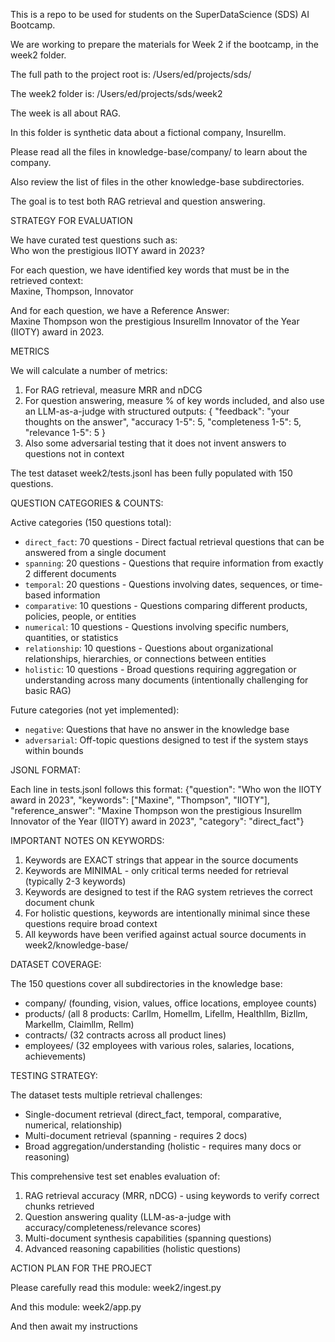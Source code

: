 This is a repo to be used for students on the SuperDataScience (SDS) AI Bootcamp.

We are working to prepare the materials for Week 2 if the bootcamp, in the week2 folder.

The full path to the project root is:
/Users/ed/projects/sds/

The week2 folder is:
/Users/ed/projects/sds/week2

The week is all about RAG.

In this folder is synthetic data about a fictional company, Insurellm.

Please read all the files in knowledge-base/company/ to learn about the company.

Also review the list of files in the other knowledge-base subdirectories.

The goal is to test both RAG retrieval and question answering.

STRATEGY FOR EVALUATION

We have curated test questions such as:  
Who won the prestigious IIOTY award in 2023?

For each question, we have identified key words that must be in the retrieved context:  
Maxine, Thompson, Innovator

And for each question, we have a Reference Answer:  
Maxine Thompson won the prestigious Insurellm Innovator of the Year (IIOTY) award in 2023.

METRICS

We will calculate a number of metrics:

1. For RAG retrieval, measure MRR and nDCG
2. For question answering, measure % of key words included, and also use an LLM-as-a-judge with structured outputs:
{
    "feedback": "your thoughts on the answer",
    "accuracy 1-5": 5,
    "completeness 1-5": 5,
    "relevance 1-5": 5
}
3. Also some adversarial testing that it does not invent answers to questions not in context

The test dataset week2/tests.jsonl has been fully populated with 150 questions.

QUESTION CATEGORIES & COUNTS:

Active categories (150 questions total):
- `direct_fact`: 70 questions - Direct factual retrieval questions that can be answered from a single document
- `spanning`: 20 questions - Questions that require information from exactly 2 different documents
- `temporal`: 20 questions - Questions involving dates, sequences, or time-based information
- `comparative`: 10 questions - Questions comparing different products, policies, people, or entities
- `numerical`: 10 questions - Questions involving specific numbers, quantities, or statistics
- `relationship`: 10 questions - Questions about organizational relationships, hierarchies, or connections between entities
- `holistic`: 10 questions - Broad questions requiring aggregation or understanding across many documents (intentionally challenging for basic RAG)

Future categories (not yet implemented):
- `negative`: Questions that have no answer in the knowledge base
- `adversarial`: Off-topic questions designed to test if the system stays within bounds

JSONL FORMAT:

Each line in tests.jsonl follows this format:
{"question": "Who won the IIOTY award in 2023", "keywords": ["Maxine", "Thompson", "IIOTY"], "reference_answer": "Maxine Thompson won the prestigious Insurellm Innovator of the Year (IIOTY) award in 2023", "category": "direct_fact"}

IMPORTANT NOTES ON KEYWORDS:

1. Keywords are EXACT strings that appear in the source documents
2. Keywords are MINIMAL - only critical terms needed for retrieval (typically 2-3 keywords)
3. Keywords are designed to test if the RAG system retrieves the correct document chunk
4. For holistic questions, keywords are intentionally minimal since these questions require broad context
5. All keywords have been verified against actual source documents in week2/knowledge-base/

DATASET COVERAGE:

The 150 questions cover all subdirectories in the knowledge base:
- company/ (founding, vision, values, office locations, employee counts)
- products/ (all 8 products: Carllm, Homellm, Lifellm, Healthllm, Bizllm, Markellm, Claimllm, Rellm)
- contracts/ (32 contracts across all product lines)
- employees/ (32 employees with various roles, salaries, locations, achievements)

TESTING STRATEGY:

The dataset tests multiple retrieval challenges:
- Single-document retrieval (direct_fact, temporal, comparative, numerical, relationship)
- Multi-document retrieval (spanning - requires 2 docs)
- Broad aggregation/understanding (holistic - requires many docs or reasoning)

This comprehensive test set enables evaluation of:
1. RAG retrieval accuracy (MRR, nDCG) - using keywords to verify correct chunks retrieved
2. Question answering quality (LLM-as-a-judge with accuracy/completeness/relevance scores)
3. Multi-document synthesis capabilities (spanning questions)
4. Advanced reasoning capabilities (holistic questions)

ACTION PLAN FOR THE PROJECT

Please carefully read this module:
week2/ingest.py

And this module:
week2/app.py

And then await my instructions


